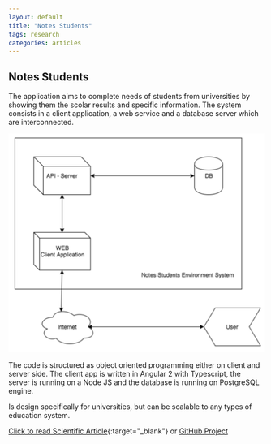 ```yaml
---
layout: default
title: "Notes Students"
tags: research
categories: articles
---
```


## Notes Students

The application aims to complete needs of students from universities by showing them the scolar results and specific information. The system consists in a client application, a web service and a database server which are interconnected.

![Notes students image](/media/note-students.png)

The code is structured as object oriented programming either on client and server side. The client app is written in Angular 2 with Typescript, the server is running on a Node JS and the database is running on PostgreSQL engine.

Is design specifically for universities, but can be scalable to any types of education system.

[Click to read Scientific Article](https://docs.google.com/document/d/e/2PACX-1vQnqK2pN3mQEcpvpe7xz0X4wXtII5i2Vf4DSluPjFecul4KdumBFU-V7yVsr8W4loBwRxRIU8dE4uxe/pub){:target="_blank"} or [GitHub Project <i class="fab fa-github"></i>](https://github.com/boobo94/notes-student)